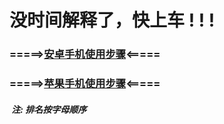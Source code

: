 # 没时间解释了，快上车 ! ! !

### =====>[安卓手机使用步骤](https://github.com/getin-thecar/Android-Cookbook/blob/master/README.md "Android手机使用步骤")<=====

### =====>[苹果手机使用步骤](https://github.com/getin-thecar/Iphone-Cookbook/blob/master/README.md "Iphone手机使用步骤")<=====

#####  注: 排名按字母顺序
